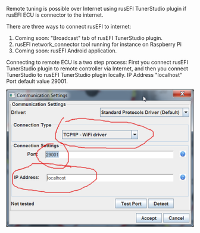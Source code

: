 Remote tuning is possible over Internet using rusEFI TunerStudio plugin if rusEFI ECU is connector to the internet.

There are three ways to connect rusEFI to internet:
1) Coming soon: "Broadcast" tab of rusEFI TunerStudio plugin.
2) rusEFI network_connector tool running for instance on Raspberry Pi
3) Coming soon: rusEFI Android application.

Connecting to remote ECU is a two step process:
First you connect rusEFI TunerStudio plugin to remote controller via Internet, and then you connect TunerStudio to rusEFI TunerStudio plugin locally. IP Address "localhost" Port default value 29001.

![x](FAQ/images/TS_plugin_TCP.png)